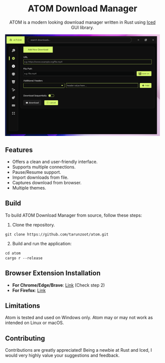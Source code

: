 <div style="text-align: center">

# ATOM Download Manager

ATOM is a modern looking download manager written in Rust using [Iced](https://github.com/iced-rs/iced) GUI library.

<!-- ![Atom Download Manager Logo]() -->

<img src="./resources/atom.gif"/>

</div>

## Features

- Offers a clean and user-friendly interface.
- Supports multiple connections.
- Pause/Resume support.
- Import downloads from file.
- Captures download from browser.
- Multiple themes.

<!-- ## Download -->
<!-- Prebuilt binaries for macOS and Windows can be downloaded from [GitHub Releases](https://github.com/yourusername/atom-download-manager). -->

## Build

To build ATOM Download Manager from source, follow these steps:

1. Clone the repository.

```
git clone https://github.com/tarunzoot/atom.git
```

2. Build and run the application:

```
cd atom
cargo r --release
```

## Browser Extension Installation

- **For Chrome/Edge/Brave**: [Link](https://support.google.com/chrome/a/answer/2714278?hl=en) (Check step 2)
- **For Firefox**: [Link](https://developer.mozilla.org/en-US/docs/Mozilla/Add-ons/WebExtensions/Your_first_WebExtension#installing)

## Limitations

Atom is tested and used on Windows only. Atom may or may not work as intended on Linux or macOS.

## Contributing

Contributions are greatly appreciated! Being a newbie at Rust and Iced, I would very highly value your suggestions and feedback.


<!-- Happy downloading with ATOM Download Manager! -->
